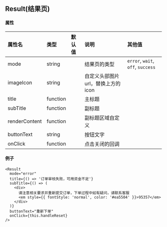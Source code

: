 ## Result(结果页)

#### 属性

| 属性名        | 类型     | 默认值 | 说明                                | 其他值                            |
| :------------ | :------- | :----- | :---------------------------------- | :-------------------------------- |
| mode          | string   |        | 结果页的类型                        | `error`, `wait`, `off`, `success` |
| imageIcon     | string   |        | 自定义头部图片 url，替换上方的 icon |                                   |
| title         | function |        | 主标题                              |
| subTitle      | function |        | 副标题                              |
| renderContent | function |        | 副标题区域自定义                    |
| buttonText    | string   |        | 按钮文字                            |
| onClick       | function |        | 点击关闭的回调                      |

#### 例子

```
<Result
  mode="error"
  title={() => '订单审核失败，可用资金不足'}
  subTitle={() => (
    <div>
      请注意相关要求并重新提交订单，下单过程中如有疑问，请联系客服
      <em style={{ fontStyle: 'normal', color: '#ea5504' }}>95357</em>
    </div>
  )}
  buttonText="重新下单"
  onClick={this.handleReset}
/>
```
